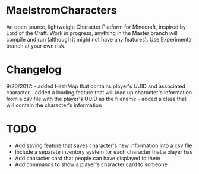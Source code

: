 # MaelstromCharacters
An open source, lightweight Character Platform for Minecraft, inspired by Lord of the Craft. Work in progress, anything in the Master branch will compile and run (although it might not have any features). Use Experimental branch at your own risk.

# Changelog
9/20/2017: 
	- added HashMap that contains player's UUID and associated character
	- added a loading feature that will load up character's information from a csv file with the player's UUID as the filename
	- added a class that will contain the character's information

# TODO
- Add saving feature that saves character's new information into a csv file
- Include a separate inventory system for each character that a player has
- Add character card that people can have displayed to them
- Add commands to show a player's character card to someone 